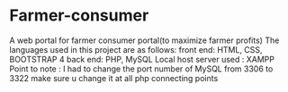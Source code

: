 # Farmer-consumer
A web portal for farmer consumer portal(to maximize farmer profits)
The languages used in this project are as follows:
front end: HTML, CSS, BOOTSTRAP 4
back end: PHP, MySQL
Local host server used : XAMPP
Point to note : I had to change the port number of MySQL from 3306 to 3322
make sure u change it at all php connecting points
